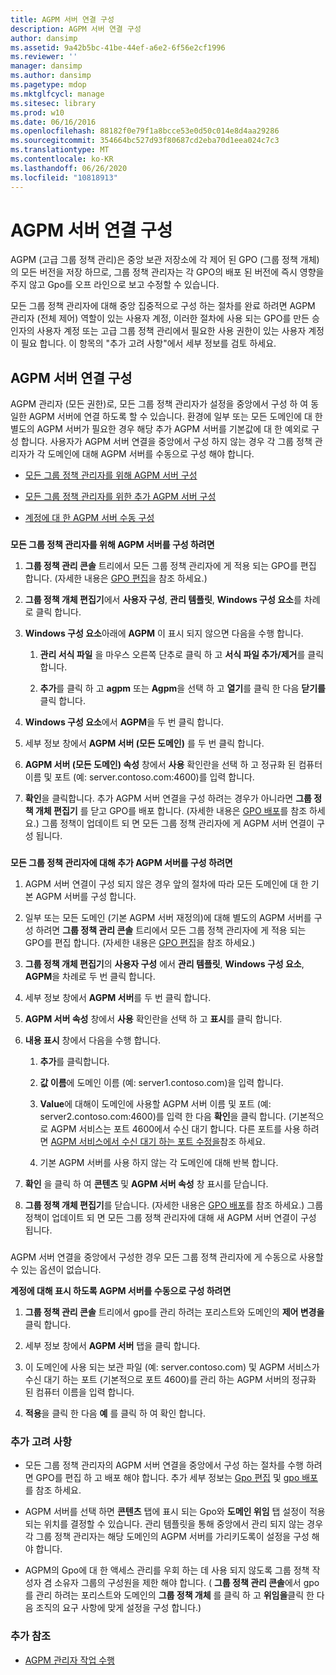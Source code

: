 ```yaml
---
title: AGPM 서버 연결 구성
description: AGPM 서버 연결 구성
author: dansimp
ms.assetid: 9a42b5bc-41be-44ef-a6e2-6f56e2cf1996
ms.reviewer: ''
manager: dansimp
ms.author: dansimp
ms.pagetype: mdop
ms.mktglfcycl: manage
ms.sitesec: library
ms.prod: w10
ms.date: 06/16/2016
ms.openlocfilehash: 88182f0e79f1a8bcce53e0d50c014e8d4aa29286
ms.sourcegitcommit: 354664bc527d93f80687cd2eba70d1eea024c7c3
ms.translationtype: MT
ms.contentlocale: ko-KR
ms.lasthandoff: 06/26/2020
ms.locfileid: "10818913"
---
```

# AGPM 서버 연결 구성


AGPM (고급 그룹 정책 관리)은 중앙 보관 저장소에 각 제어 된 GPO (그룹 정책 개체)의 모든 버전을 저장 하므로, 그룹 정책 관리자는 각 GPO의 배포 된 버전에 즉시 영향을 주지 않고 Gpo를 오프 라인으로 보고 수정할 수 있습니다.

모든 그룹 정책 관리자에 대해 중앙 집중적으로 구성 하는 절차를 완료 하려면 AGPM 관리자 (전체 제어) 역할이 있는 사용자 계정, 이러한 절차에 사용 되는 GPO를 만든 승인자의 사용자 계정 또는 고급 그룹 정책 관리에서 필요한 사용 권한이 있는 사용자 계정이 필요 합니다. 이 항목의 "추가 고려 사항"에서 세부 정보를 검토 하세요.

## AGPM 서버 연결 구성


AGPM 관리자 (모든 권한)로, 모든 그룹 정책 관리자가 설정을 중앙에서 구성 하 여 동일한 AGPM 서버에 연결 하도록 할 수 있습니다. 환경에 일부 또는 모든 도메인에 대 한 별도의 AGPM 서버가 필요한 경우 해당 추가 AGPM 서버를 기본값에 대 한 예외로 구성 합니다. 사용자가 AGPM 서버 연결을 중앙에서 구성 하지 않는 경우 각 그룹 정책 관리자가 각 도메인에 대해 AGPM 서버를 수동으로 구성 해야 합니다.

-   [모든 그룹 정책 관리자를 위해 AGPM 서버 구성](#bkmk-defaultarchiveloc)

-   [모든 그룹 정책 관리자를 위한 추가 AGPM 서버 구성](#bkmk-additionalarchiveloc)

-   [계정에 대 한 AGPM 서버 수동 구성](#bkmk-manuallyconfigurearchiveloc)

### <a href="" id="bkmk-defaultarchiveloc"></a>

**모든 그룹 정책 관리자를 위해 AGPM 서버를 구성 하려면**

1.  **그룹 정책 관리 콘솔** 트리에서 모든 그룹 정책 관리자에 게 적용 되는 GPO를 편집 합니다. (자세한 내용은 [GPO 편집](editing-a-gpo.md)을 참조 하세요.)

2.  **그룹 정책 개체 편집기**에서 **사용자 구성**, **관리 템플릿**, **Windows 구성 요소**를 차례로 클릭 합니다.

3.  **Windows 구성 요소**아래에 **AGPM** 이 표시 되지 않으면 다음을 수행 합니다.

    1.  **관리 서식 파일** 을 마우스 오른쪽 단추로 클릭 하 고 **서식 파일 추가/제거**를 클릭 합니다.

    2.  **추가**를 클릭 하 고 **agpm** 또는 **Agpm**을 선택 하 고 **열기**를 클릭 한 다음 **닫기를**클릭 합니다.

4.  **Windows 구성 요소**에서 **AGPM**을 두 번 클릭 합니다.

5.  세부 정보 창에서 **AGPM 서버 (모든 도메인)** 를 두 번 클릭 합니다.

6.  **AGPM 서버 (모든 도메인) 속성** 창에서 **사용** 확인란을 선택 하 고 정규화 된 컴퓨터 이름 및 포트 (예: server.contoso.com:4600)를 입력 합니다.

7.  **확인**을 클릭합니다. 추가 AGPM 서버 연결을 구성 하려는 경우가 아니라면 **그룹 정책 개체 편집기** 를 닫고 GPO를 배포 합니다. (자세한 내용은 [GPO 배포](deploy-a-gpo.md)를 참조 하세요.) 그룹 정책이 업데이트 되 면 모든 그룹 정책 관리자에 게 AGPM 서버 연결이 구성 됩니다.

### <a href="" id="bkmk-additionalarchiveloc"></a>

**모든 그룹 정책 관리자에 대해 추가 AGPM 서버를 구성 하려면**

1.  AGPM 서버 연결이 구성 되지 않은 경우 앞의 절차에 따라 모든 도메인에 대 한 기본 AGPM 서버를 구성 합니다.

2.  일부 또는 모든 도메인 (기본 AGPM 서버 재정의)에 대해 별도의 AGPM 서버를 구성 하려면 **그룹 정책 관리 콘솔** 트리에서 모든 그룹 정책 관리자에 게 적용 되는 GPO를 편집 합니다. (자세한 내용은 [GPO 편집](editing-a-gpo.md)을 참조 하세요.)

3.  **그룹 정책 개체 편집기**의 **사용자 구성** 에서 **관리 템플릿**, **Windows 구성 요소**, **AGPM**을 차례로 두 번 클릭 합니다.

4.  세부 정보 창에서 **AGPM 서버**를 두 번 클릭 합니다.

5.  **AGPM 서버 속성** 창에서 **사용** 확인란을 선택 하 고 **표시**를 클릭 합니다.

6.  **내용 표시** 창에서 다음을 수행 합니다.

    1.  **추가**를 클릭합니다.

    2.  **값 이름**에 도메인 이름 (예: server1.contoso.com)을 입력 합니다.

    3.  **Value**에 대해이 도메인에 사용할 AGPM 서버 이름 및 포트 (예: server2.contoso.com:4600)를 입력 한 다음 **확인**을 클릭 합니다. (기본적으로 AGPM 서비스는 포트 4600에서 수신 대기 합니다. 다른 포트를 사용 하려면 [AGPM 서비스에서 수신 대기 하는 포트 수정을](modify-the-port-on-which-the-agpm-service-listens.md)참조 하세요.

    4.  기본 AGPM 서버를 사용 하지 않는 각 도메인에 대해 반복 합니다.

7.  **확인** 을 클릭 하 여 **콘텐츠** 및 **AGPM 서버 속성** 창 표시를 닫습니다.

8.  **그룹 정책 개체 편집기**를 닫습니다. (자세한 내용은 [GPO 배포](deploy-a-gpo.md)를 참조 하세요.) 그룹 정책이 업데이트 되 면 모든 그룹 정책 관리자에 대해 새 AGPM 서버 연결이 구성 됩니다.

### <a href="" id="bkmk-manuallyconfigurearchiveloc"></a>

AGPM 서버 연결을 중앙에서 구성한 경우 모든 그룹 정책 관리자에 게 수동으로 사용할 수 있는 옵션이 없습니다.

**계정에 대해 표시 하도록 AGPM 서버를 수동으로 구성 하려면**

1.  **그룹 정책 관리 콘솔** 트리에서 gpo를 관리 하려는 포리스트와 도메인의 **제어 변경을** 클릭 합니다.

2.  세부 정보 창에서 **AGPM 서버** 탭을 클릭 합니다.

3.  이 도메인에 사용 되는 보관 파일 (예: server.contoso.com) 및 AGPM 서비스가 수신 대기 하는 포트 (기본적으로 포트 4600)를 관리 하는 AGPM 서버의 정규화 된 컴퓨터 이름을 입력 합니다.

4.  **적용**을 클릭 한 다음 **예** 를 클릭 하 여 확인 합니다.

### 추가 고려 사항

-   모든 그룹 정책 관리자의 AGPM 서버 연결을 중앙에서 구성 하는 절차를 수행 하려면 GPO를 편집 하 고 배포 해야 합니다. 추가 세부 정보는 [Gpo 편집](editing-a-gpo.md) 및 [gpo 배포](deploy-a-gpo.md) 를 참조 하세요.

-   AGPM 서버를 선택 하면 **콘텐츠** 탭에 표시 되는 Gpo와 **도메인 위임** 탭 설정이 적용 되는 위치를 결정할 수 있습니다. 관리 템플릿을 통해 중앙에서 관리 되지 않는 경우 각 그룹 정책 관리자는 해당 도메인의 AGPM 서버를 가리키도록이 설정을 구성 해야 합니다.

-   AGPM의 Gpo에 대 한 액세스 관리를 우회 하는 데 사용 되지 않도록 그룹 정책 작성자 겸 소유자 그룹의 구성원을 제한 해야 합니다. ( **그룹 정책 관리 콘솔**에서 gpo를 관리 하려는 포리스트와 도메인의 **그룹 정책 개체** 를 클릭 하 고 **위임을**클릭 한 다음 조직의 요구 사항에 맞게 설정을 구성 합니다.)

### 추가 참조

-   [AGPM 관리자 작업 수행](performing-agpm-administrator-tasks.md)

 

 





